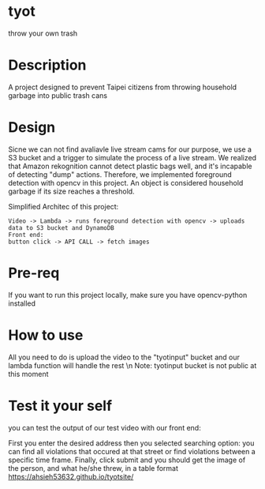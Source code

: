 # tyot
throw your own trash

# Description
A project designed to prevent Taipei citizens from throwing household garbage into public trash cans

# Design
Sicne we can not find avaliavle live stream cams  for our purpose, we use a S3 bucket and a trigger to simulate the process of a live stream.
We realized that Amazon rekognition cannot detect plastic bags well, and it's incapable of detecting "dump" actions. 
Therefore, we implemented foreground detection with opencv in this project. 
An object is considered household garbage if its size reaches a threshold.

Simplified Architec of this project:
```
Video -> Lambda -> runs foreground detection with opencv -> uploads data to S3 bucket and DynamoDB
Front end:
button click -> API CALL -> fetch images
```

# Pre-req
If you want to run this project locally, make sure you have opencv-python installed

# How to use
All you need to do is upload the video to the "tyotinput" bucket and our lambda function will handle the rest \n
Note: tyotinput bucket is not public at this moment

# Test it your self
you can test the output of our test video with our front end:

First you enter the desired address
then you selected searching option: you can find all violations that occured at that street or find violations between a specific time frame. 
Finally, click submit and you should get the image of the person, and what he/she threw, in a table format 
https://ahsieh53632.github.io/tyotsite/
